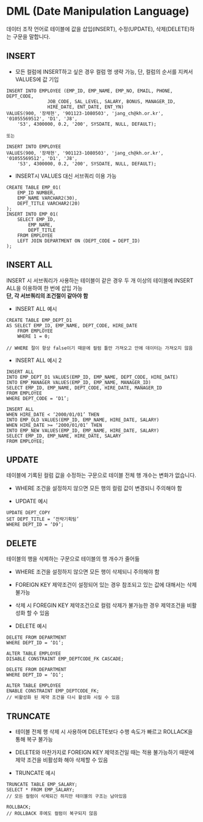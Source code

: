 # DML (Date Manipulation Language)

데이터 조작 언어로 테이블에 값을 삽입(INSERT), 수정(UPDATE), 삭제(DELETE)하는 구문을 말합니다.

## INSERT 
* 모든 컬럼에 INSERT하고 싶은 경우 컬럼 명 생략 가능, 단, 컬럼의 순서를 지켜서 VALUES에 값 기입

```MYSQL
INSERT INTO EMPLOYEE (EMP_ID, EMP_NAME, EMP_NO, EMAIL, PHONE, DEPT_CODE,
		       JOB_CODE, SAL_LEVEL, SALARY, BONUS, MANAGER_ID,
		       HIRE_DATE, ENT_DATE, ENT_YN)
VALUES(900, '장채현', '901123-1080503', 'jang_ch@kh.or.kr', '01055569512', 'D1', 'J8',
	'S3', 4300000, 0.2, '200', SYSDATE, NULL, DEFAULT);
  
또는

INSERT INTO EMPLOYEE
VALUES(900, '장채현', '901123-1080503', 'jang_ch@kh.or.kr', '01055569512', 'D1', 'J8',
	'S3', 4300000, 0.2, '200', SYSDATE, NULL, DEFAULT);

```

* INSERT시 VALUES 대신 서브쿼리 이용 가능

```MYSQL
CREATE TABLE EMP_01(
	EMP_ID NUMBER,
	EMP_NAME VARCHAR2(30),
	DEPT_TITLE VARCHAR2(20)
);
INSERT INTO EMP_01(
	SELECT EMP_ID,
		EMP_NAME,
		DEPT_TITLE
	FROM EMPLOYEE
	LEFT JOIN DEPARTMENT ON (DEPT_CODE = DEPT_ID)
);
```

## INSERT ALL

INSERT 시 서브쿼리가 사용하는 테이블이 같은 경우 두 개 이상의 테이블에 INSERT ALL을 이용하여 한 번에 삽입 가능<br>
**단, 각 서브쿼리의 조건절이 같아야 함**

* INSERT ALL 예시

```MYSQL
CREATE TABLE EMP_DEPT_D1
AS SELECT EMP_ID, EMP_NAME, DEPT_CODE, HIRE_DATE
    FROM EMPLOYEE
    WHERE 1 = 0;

// WHERE 절이 항상 false이기 때문에 컬럼 틀만 가져오고 안에 데이터는 가져오지 않음
```

* INSERT ALL 예시 2

```MYSQL
INSERT ALL
INTO EMP_DEPT_D1 VALUES(EMP_ID, EMP_NAME, DEPT_CODE, HIRE_DATE)
INTO EMP_MANAGER VALUES(EMP_ID, EMP_NAME, MANAGER_ID)
SELECT EMP_ID, EMP_NAME, DEPT_CODE, HIRE_DATE, MANAGER_ID
FROM EMPLOYEE
WHERE DEPT_CODE = ‘D1’;

INSERT ALL
WHEN HIRE_DATE < ‘2000/01/01’ THEN
INTO EMP_OLD VALUES(EMP_ID, EMP_NAME, HIRE_DATE, SALARY)
WHEN HIRE_DATE >= ‘2000/01/01’ THEN
INTO EMP_NEW VALUES(EMP_ID, EMP_NAME, HIRE_DATE, SALARY)
SELECT EMP_ID, EMP_NAME, HIRE_DATE, SALARY
FROM EMPLOYEE;
```

## UPDATE

테이블에 기록된 컬럼 값을 수정하는 구문으로 테이블 전체 행 개수는 변화가 없습니다.

* WHERE 조건을 설정하지 않으면 모든 행의 컬럼 값이 변경되니 주의해야 함

* UPDATE 예시

```MYSQL
UPDATE DEPT_COPY
SET DEPT_TITLE = ‘전략기획팀’
WHERE DEPT_ID = ‘D9’;
```

## DELETE

테이블의 행을 삭제하는 구문으로 테이블의 행 개수가 줄어듦

* WHERE 조건을 설정하지 않으면 모든 행이 삭제되니 주의해야 함
* FOREIGN KEY 제약조건이 설정되어 있는 경우 참조되고 있는 값에 대해서는 삭제 불가능
* 삭제 시 FOREGIN KEY 제약조건으로 컬럼 삭제가 불가능한 경우 제약조건을 비활성화 할 수 있음

* DELETE 예시

```MYSQL
DELETE FROM DEPARTMENT
WHERE DEPT_ID = ‘D1’;

ALTER TABLE EMPLOYEE
DISABLE CONSTRAINT EMP_DEPTCODE_FK CASCADE;

DELETE FROM DEPARTMENT
WHERE DEPT_ID = ‘D1’;

ALTER TABLE EMPLOYEE
ENABLE CONSTRAINT EMP_DEPTCODE_FK;
// 비활성화 된 제약 조건을 다시 활성화 시킬 수 있음
```

## TRUNCATE

* 테이블 전체 행 삭제 시 사용하며 DELETE보다 수행 속도가 빠르고 ROLLACK을 통해 복구 불가능
* DELETE와 마찬가지로 FOREIGN KEY 제약조건일 때는 적용 불가능하기 때문에 제약 조건을 비활성화 해야 삭제할 수 있음

* TRUNCATE 예시

```MYSQL
TRUNCATE TABLE EMP_SALARY;
SELECT * FROM EMP_SALARY;
// 모든 컬럼이 삭제되긴 하지만 테이블의 구조는 남아있음

ROLLBACK;
// ROLLBACK 후에도 컬럼이 복구되지 않음
```

